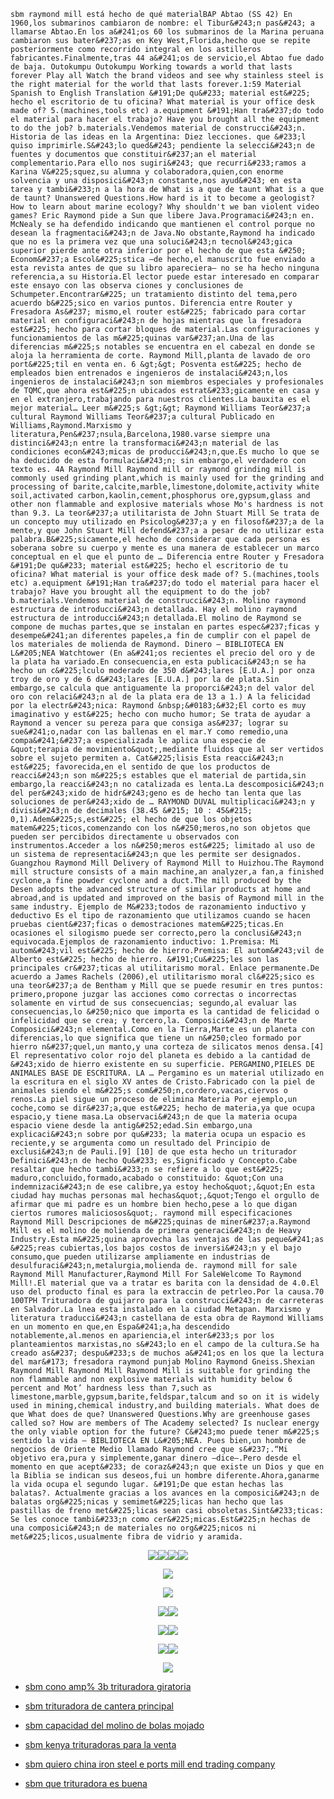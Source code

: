 
```
sbm raymond mill está hecho de qué materialBAP Abtao (SS 42) En 1960,los submarinos cambiaron de nombre: el Tibur&#243;n pas&#243; a llamarse Abtao.En los a&#241;os 60 los submarinos de la Marina peruana cambiaron sus bater&#237;as en Key West,Florida,hecho que se repite posteriormente como recorrido integral en los astilleros fabricantes.Finalmente,tras 44 a&#241;os de servicio,el Abtao fue dado de baja. Outokumpu Outokumpu Working towards a world that lasts forever Play all Watch the brand videos and see why stainless steel is the right material for the world that lasts forever.1:59 Material Spanish to English Translation &#191;De qu&#233; material est&#225; hecho el escritorio de tu oficina? What material is your office desk made of? 5.(machines,tools etc) a.equipment &#191;Han tra&#237;do todo el material para hacer el trabajo? Have you brought all the equipment to do the job? b.materials.Vendemos material de construcci&#243;n. Historia de las ideas en la Argentina: Diez lecciones. que &#233;l quiso imprimirle.S&#243;lo qued&#243; pendiente la selecci&#243;n de fuentes y documentos que constituir&#237;an el material complementario.Para ello nos sugiri&#243; que recurri&#233;ramos a Karina V&#225;squez,su alumna y colaboradora,quien,con enorme solvencia y una disposici&#243;n constante,nos ayud&#243; en esta tarea y tambi&#233;n a la hora de What is a que de taunt What is a que de taunt? Unanswered Questions.How hard is it to become a geologist? How to learn about marine ecology? Why shouldn't we ban violent video games? Eric Raymond pide a Sun que libere Java.Programaci&#243;n en. McNealy se ha defendido indicando que mantienen el control porque no desean la fragmentaci&#243;n de Java.No obstante,Raymond ha indicado que no es la primera vez que una soluci&#243;n tecnol&#243;gica superior pierde ante otra inferior por el hecho de que esta &#250; Econom&#237;a Escol&#225;stica —de hecho,el manuscrito fue enviado a esta revista antes de que su libro apareciera— no se ha hecho ninguna referencia,a su Historia.El lector puede estar interesado en comparar este ensayo con las observa ciones y conclusiones de Schumpeter.Encontrar&#225; un tratamiento distinto del tema,pero acuerdo b&#225;sico en varios puntos. Diferencia entre Router y Fresadora As&#237; mismo,el router est&#225; fabricado para cortar material en configuraci&#243;n de hojas mientras que la fresadora est&#225; hecho para cortar bloques de material.Las configuraciones y funcionamientos de las m&#225;quinas var&#237;an.Una de las diferencias m&#225;s notables se encuentra en el cabezal en donde se aloja la herramienta de corte. Raymond Mill,planta de lavado de oro port&#225;til en venta en. 6 &gt;&gt; Posventa est&#225; hecho de empleados bien entrenados e ingenieros de instalaci&#243;n,los ingenieros de instalaci&#243;n son miembros especiales y profesionales de TQMC,que ahora est&#225;n ubicados estrat&#233;gicamente en casa y en el extranjero,trabajando para nuestros clientes.La bauxita es el mejor material… Leer m&#225;s &gt;&gt; Raymond Williams Teor&#237;a cultural Raymond Williams Teor&#237;a cultural Publicado en Williams,Raymond.Marxismo y literatura,Pen&#237;nsula,Barcelona,1980.varse siempre una distinci&#243;n entre la transformaci&#243;n material de las condiciones econ&#243;micas de producci&#243;n,que.Es mucho lo que se ha deducido de esta formulaci&#243;n; sin embargo,el verdadero con texto es. 4A Raymond Mill Raymond mill or raymond grinding mill is commonly used grinding plant,which is mainly used for the grinding and processing of barite,calcite,marble,limestone,dolomite,activity white soil,activated carbon,kaolin,cement,phosphorus ore,gypsum,glass and other non flammable and explosive materials whose Mo's hardness is not than 9.3. La teor&#237;a utilitarista de John Stuart Mill Se trata de un concepto muy utilizado en Psicolog&#237;a y en filosof&#237;a de la mente,y que John Stuart Mill defend&#237;a a pesar de no utilizar esta palabra.B&#225;sicamente,el hecho de considerar que cada persona es soberana sobre su cuerpo y mente es una manera de establecer un marco conceptual en el que el punto de … Diferencia entre Router y Fresadora &#191;De qu&#233; material est&#225; hecho el escritorio de tu oficina? What material is your office desk made of? 5.(machines,tools etc) a.equipment &#191;Han tra&#237;do todo el material para hacer el trabajo? Have you brought all the equipment to do the job? b.materials.Vendemos material de construcci&#243;n. Molino raymond estructura de introducci&#243;n detallada. Hay el molino raymond estructura de introducci&#243;n detallada.El molino de Raymond se compone de muchas partes,que se instalan en partes espec&#237;ficas y desempe&#241;an diferentes papeles,a fin de cumplir con el papel de los materiales de molienda de Raymond. Dinero — BIBLIOTECA EN L&#205;NEA Watchtower (En a&#241;os recientes el precio del oro y de la plata ha variado.En consecuencia,en esta publicaci&#243;n se ha hecho un c&#225;lculo moderado de 350 d&#243;lares [E.U.A.] por onza troy de oro y de 6 d&#243;lares [E.U.A.] por la de plata.Sin embargo,se calcula que antiguamente la proporci&#243;n del valor del oro con relaci&#243;n al de la plata era de 13 a 1.) A la felicidad por la electr&#243;nica: Raymond &nbsp;&#0183;&#32;El corto es muy imaginativo y est&#225; hecho con mucho humor; Se trata de ayudar a Raymond a vencer su pereza para que consiga as&#237; lograr su sue&#241;o,nadar con las ballenas en el mar.Y como remedio,una compa&#241;&#237;a especializada le aplica una especie de &quot;terapia de movimiento&quot;,mediante fluidos que al ser vertidos sobre el sujeto permiten a. Cat&#225;lisis Esta reacci&#243;n est&#225; favorecida,en el sentido de que los productos de reacci&#243;n son m&#225;s estables que el material de partida,sin embargo,la reacci&#243;n no catalizada es lenta.La descomposici&#243;n del per&#243;xido de hidr&#243;geno es de hecho tan lenta que las soluciones de per&#243;xido de … RAYMOND DUVAL multiplicaci&#243;n y divisi&#243;n de decimales (38.45 &#215; 10 : 45&#215; 0,1).Adem&#225;s,est&#225; el hecho de que los objetos matem&#225;ticos,comenzando con los n&#250;meros,no son objetos que pueden ser percibidos directamente u observados con instrumentos.Acceder a los n&#250;meros est&#225; limitado al uso de un sistema de representaci&#243;n que les permite ser designados. Guangzhou Raymond Mill Delivery of Raymond Mill to Huizhou.The Raymond mill structure consists of a main machine,an analyzer,a fan,a finished cyclone,a fine powder cyclone and a duct.The mill produced by the Desen adopts the advanced structure of similar products at home and abroad,and is updated and improved on the basis of Raymond mill in the same industry. Ejemplo de M&#233;todos de razonamiento inductivo y deductivo Es el tipo de razonamiento que utilizamos cuando se hacen pruebas cient&#237;ficas o demostraciones matem&#225;ticas.En ocasiones el silogismo puede ser correcto,pero la conclusi&#243;n equivocada.Ejemplos de razonamiento inductivo: 1.Premisa: Mi autom&#243;vil est&#225; hecho de hierro.Premisa: El autom&#243;vil de Alberto est&#225; hecho de hierro. &#191;Cu&#225;les son las principales cr&#237;ticas al utilitarismo moral. Enlace permanente.De acuerdo a James Rachels (2006),el utilitarismo moral cl&#225;sico es una teor&#237;a de Bentham y Mill que se puede resumir en tres puntos: primero,propone juzgar las acciones como correctas o incorrectas solamente en virtud de sus consecuencias; segundo,al evaluar las consecuencias,lo &#250;nico que importa es la cantidad de felicidad o infelicidad que se crea; y tercero,la. Composici&#243;n de Marte Composici&#243;n elemental.Como en la Tierra,Marte es un planeta con diferencias,lo que significa que tiene un n&#250;cleo formado por hierro n&#237;quel,un manto,y una corteza de silicatos menos densa.[4] El representativo color rojo del planeta es debido a la cantidad de &#243;xido de hierro existente en su superficie. PERGAMINO,PIELES DE ANIMALES BASE DE ESCRITURA. LA … Pergamino es un material utilizado en la escritura en el siglo XV antes de Cristo.Fabricado con la piel de animales siendo el m&#225;s com&#250;n,cordero,vacas,ciervos o renos.La piel sigue un proceso de elimina Materia Por ejemplo,un coche,como se dir&#237;a,que est&#225; hecho de materia,ya que ocupa espacio,y tiene masa.La observaci&#243;n de que la materia ocupa espacio viene desde la antig&#252;edad.Sin embargo,una explicaci&#243;n sobre por qu&#233; la materia ocupa un espacio es reciente,y se argumenta como un resultado del Principio de exclusi&#243;n de Pauli.[9] [10] de que esta hecho un triturador Definici&#243;n de hecho Qu&#233; es,Significado y Concepto.Cabe resaltar que hecho tambi&#233;n se refiere a lo que est&#225; maduro,concluido,formado,acabado o constituido: &quot;Con una indemnizaci&#243;n de ese calibre,ya estoy hecho&quot;,&quot;En esta ciudad hay muchas personas mal hechas&quot;,&quot;Tengo el orgullo de afirmar que mi padre es un hombre bien hecho,pese a lo que digan ciertos rumores maliciosos&quot;. raymond mill especificaciones Raymond Mill Descripciones de m&#225;quinas de miner&#237;a.Raymond Mill es el molino de molienda de primera generaci&#243;n de Heavy Industry.Esta m&#225;quina aprovecha las ventajas de las peque&#241;as &#225;reas cubiertas,los bajos costos de inversi&#243;n y el bajo consumo,que pueden utilizarse ampliamente en industrias de desulfuraci&#243;n,metalurgia,molienda de. raymond mill for sale Raymond Mill Manufacturer,Raymond Mill For SaleWelcome To Raymond Mill!.El material que va a tratar es barita con la densidad de 4.0.El uso del producto final es para la extraccin de petrleo.Por la causa.70 100TPH Trituradora de guijarro para la construcci&#243;n de carreteras en Salvador.La lnea esta instalado en la ciudad Metapan. Marxismo y literatura traducci&#243;n castellana de esta obra de Raymond Williams en un momento en que,en Espa&#241;a,ha descendido notablemente,al.menos en apariencia,el inter&#233;s por los planteamientos marxistas,no s&#243;lo en el campo de la cultura.Se ha creado as&#237; despu&#233;s de muchos a&#241;os en los que la lectura del mar&#173; fresadora raymond punjab Molino Raymond Gneiss.Shexian Raymond Mill Raymond Mill Raymond Mill is suitable for grinding the non flammable and non explosive materials with humidity below 6 percent and Mot’ hardness less than 7,such as limestone,marble,gypsum,barite,feldspar,talcum and so on it is widely used in mining,chemical industry,and building materials. What does de que What does de que? Unanswered Questions.Why are greenhouse gases called so? How are members of The Academy selected? Is nuclear energy the only viable option for the future? C&#243;mo puede tener m&#225;s sentido la vida — BIBLIOTECA EN L&#205;NEA. Pues bien,un hombre de negocios de Oriente Medio llamado Raymond cree que s&#237;.“Mi objetivo era,pura y simplemente,ganar dinero —dice—.Pero desde el momento en que acept&#233; de coraz&#243;n que existe un Dios y que en la Biblia se indican sus deseos,fui un hombre diferente.Ahora,ganarme la vida ocupa el segundo lugar. &#191;De que estan hechas las balatas?. Actualmente gracias a los avances en la composici&#243;n de balatas org&#225;nicas y semimet&#225;licas han hecho que las pastillas de freno met&#225;licas sean casi obsoletas.Sint&#233;ticas: Se les conoce tambi&#233;n como cer&#225;micas.Est&#225;n hechas de una composici&#243;n de materiales no org&#225;nicos ni met&#225;licos,usualmente fibra de vidrio y aramida. 
```

<div align="center">

<a href="https://es-mill.shibang-china.com/github&k=sbm+raymond+mill+est%C3%A1+hecho+de+qu%C3%A9+material"><img src="https://static.shibang-china.com/es/mill/index.jpg"></a><a href="https://es-mill.shibang-china.com/materials.htmlgithub&k=sbm+raymond+mill+est%C3%A1+hecho+de+qu%C3%A9+material"><img src="https://static.shibang-china.com/es/mill/materials.jpg"></a><a href="https://es-mill.shibang-china.com/about.htmlgithub&k=sbm+raymond+mill+est%C3%A1+hecho+de+qu%C3%A9+material"><img src="https://static.shibang-china.com/es/mill/about.jpg"></a><a href="https://es-mill.shibang-china.com/contact.htmlgithub&k=sbm+raymond+mill+est%C3%A1+hecho+de+qu%C3%A9+material"><img src="https://static.shibang-china.com/es/mill/contact.jpg"></a>

<a href="https://es-mill.shibang-china.com/github&k=sbm+raymond+mill+est%C3%A1+hecho+de+qu%C3%A9+material"><img src="https://static.shibang-china.com/es/mill/banner.jpg"></a>

<a href="https://swt.shibang-china.com/github&k=sbm+raymond+mill+est%C3%A1+hecho+de+qu%C3%A9+material"><img src="https://static.shibang-china.com/es/mill/chat.jpg"></a>

<a href="https://es-mill.shibang-china.com/products/vertical-roller-mill.htmlgithub&k=sbm+raymond+mill+est%C3%A1+hecho+de+qu%C3%A9+material"><img src="https://static.shibang-china.com/es/mill/vertical.jpg"></a><a href="https://es-mill.shibang-china.com/products/raymond-mill.htmlgithub&k=sbm+raymond+mill+est%C3%A1+hecho+de+qu%C3%A9+material"><img src="https://static.shibang-china.com/es/mill/raymond.jpg"></a>

<a href="https://es-mill.shibang-china.com/products/ultrafine-grinding-mill.htmlgithub&k=sbm+raymond+mill+est%C3%A1+hecho+de+qu%C3%A9+material"><img src="https://static.shibang-china.com/es/mill/ultrafine.jpg"></a><a href="https://es-mill.shibang-china.com/products/trapezium-grinding-mill.htmlgithub&k=sbm+raymond+mill+est%C3%A1+hecho+de+qu%C3%A9+material"><img src="https://static.shibang-china.com/es/mill/trapezium.jpg"></a>

<a href="https://es-mill.shibang-china.com/products/ball-mill.htmlgithub&k=sbm+raymond+mill+est%C3%A1+hecho+de+qu%C3%A9+material"><img src="https://static.shibang-china.com/es/mill/ball.jpg"></a><a href="https://es-mill.shibang-china.com/products/hammer-mill.htmlgithub&k=sbm+raymond+mill+est%C3%A1+hecho+de+qu%C3%A9+material"><img src="https://static.shibang-china.com/es/mill/hammer.jpg"></a>

<a href="https://swt.shibang-china.com/github&k=sbm+raymond+mill+est%C3%A1+hecho+de+qu%C3%A9+material"><img src="https://static.shibang-china.com/es/mill/case.jpg"></a>

</div>


* [sbm cono amp% 3b trituradora giratoria](sbm%20cono%20amp%25%203b%20trituradora%20giratoria.md)

* [sbm trituradora de cantera principal](sbm%20trituradora%20de%20cantera%20principal.md)

* [sbm capacidad del molino de bolas mojado](sbm%20capacidad%20del%20molino%20de%20bolas%20mojado.md)

* [sbm kenya trituradoras para la venta](sbm%20kenya%20trituradoras%20para%20la%20venta.md)

* [sbm quiero china iron steel e ports mill end trading company](sbm%20quiero%20china%20iron%20steel%20e%20ports%20mill%20end%20trading%20company.md)

* [sbm que trituradora es buena](sbm%20que%20trituradora%20es%20buena.md)